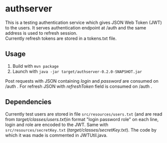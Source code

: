 # authserver

This is a testing authentication service which gives JSON Web Token (JWT) to the users. It serves authentication endpoint at /auth and the
same address is used to refresh session.  
Currently refresh tokens are stored in a tokens.txt file.

## Usage

1. Build with `mvn package`
2. Launch with `java -jar target/authserver-0.2.0-SNAPSHOT.jar`

Post requests with JSON containing _login_ and _password_ are consumed on /auth .
For refresh JSON with _refreshToken_ field is consumed on /auth .

## Dependencies

Currently test users are stored in file `src/resources/users.txt` (and are read from _target/classes/users.txt_)in format "login password role" on each line,
login and role are encoded to the JWT.
Same with `src/resources/secretKey.txt` (_target/classes/secretKey.txt_). The code by which it was made is commented in JWTUtil.java.
